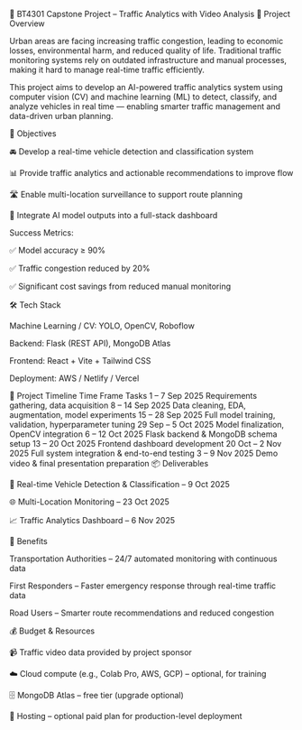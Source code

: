 🚦 BT4301 Capstone Project – Traffic Analytics with Video Analysis
📍 Project Overview

Urban areas are facing increasing traffic congestion, leading to economic losses, environmental harm, and reduced quality of life. Traditional traffic monitoring systems rely on outdated infrastructure and manual processes, making it hard to manage real-time traffic efficiently.

This project aims to develop an AI-powered traffic analytics system using computer vision (CV) and machine learning (ML) to detect, classify, and analyze vehicles in real time — enabling smarter traffic management and data-driven urban planning.

🎯 Objectives

🚘 Develop a real-time vehicle detection and classification system

📊 Provide traffic analytics and actionable recommendations to improve flow

🛣️ Enable multi-location surveillance to support route planning

🤖 Integrate AI model outputs into a full-stack dashboard

Success Metrics:

✅ Model accuracy ≥ 90%

✅ Traffic congestion reduced by 20%

✅ Significant cost savings from reduced manual monitoring

🛠️ Tech Stack

Machine Learning / CV: YOLO, OpenCV, Roboflow

Backend: Flask (REST API), MongoDB Atlas

Frontend: React + Vite + Tailwind CSS

Deployment: AWS / Netlify / Vercel

📅 Project Timeline
Time Frame	Tasks
1 – 7 Sep 2025	Requirements gathering, data acquisition
8 – 14 Sep 2025	Data cleaning, EDA, augmentation, model experiments
15 – 28 Sep 2025	Full model training, validation, hyperparameter tuning
29 Sep – 5 Oct 2025	Model finalization, OpenCV integration
6 – 12 Oct 2025	Flask backend & MongoDB schema setup
13 – 20 Oct 2025	Frontend dashboard development
20 Oct – 2 Nov 2025	Full system integration & end-to-end testing
3 – 9 Nov 2025	Demo video & final presentation preparation
📦 Deliverables

🧠 Real-time Vehicle Detection & Classification – 9 Oct 2025

🌐 Multi-Location Monitoring – 23 Oct 2025

📈 Traffic Analytics Dashboard – 6 Nov 2025

🌟 Benefits

Transportation Authorities – 24/7 automated monitoring with continuous data

First Responders – Faster emergency response through real-time traffic data

Road Users – Smarter route recommendations and reduced congestion

💰 Budget & Resources

📹 Traffic video data provided by project sponsor

☁️ Cloud compute (e.g., Colab Pro, AWS, GCP) – optional, for training

🗄️ MongoDB Atlas – free tier (upgrade optional)

🚀 Hosting – optional paid plan for production-level deployment
